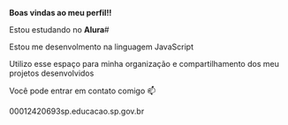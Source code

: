 **Boas vindas ao meu perfil!!**

Estou estudando no **Alura**#

Estou me desenvolmento na linguagem JavaScript

Utilizo esse espaço para minha organização e compartilhamento dos meu projetos desenvolvidos

Você pode entrar em contato comigo 📫

00012420693sp.educacao.sp.gov.br 
